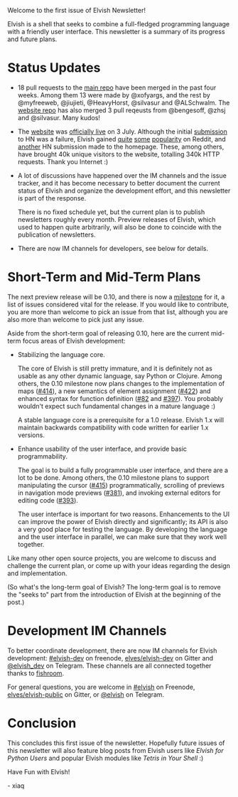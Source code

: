 Welcome to the first issue of Elvish Newsletter!

Elvish is a shell that seeks to combine a full-fledged programming language
with a friendly user interface. This newsletter is a summary of its progress
and future plans.


# Status Updates

*   18 pull requests to the [main repo](https://github.com/elves/elvish) have
    been merged in the past four weeks. Among them 13 were made by @xofyargs,
    and the rest by @myfreeweb, @jiujieti, @HeavyHorst, @silvasur and @ALSchwalm.
    The [website repo](https://github.com/elves/elvish.io) has also
    merged 3 pull reqeusts from @bengesoff, @zhsj and @silvasur. Many kudos!

*   The [website](https://elvish.io) was [officially
    live](/blog/live.html) on 3 July. Although the initial
    [submission](https://news.ycombinator.com/item?id=14691639) to HN was a
    failure, Elvish gained
    [quite](https://www.reddit.com/r/programming/comments/6l38nd/elvish_friendly_and_expressive_shell/)
    [some](https://www.reddit.com/r/golang/comments/6l3aev/elvish_friendly_and_expressive_shell_written_in_go/)
    [popularity](https://www.reddit.com/r/linux/comments/6l6wcs/elvish_friendly_and_expressive_shell_now_ready/)
    on Reddit, and [another](https://news.ycombinator.com/item?id=14698187) HN
    submission made to the homepage. These, among others, have brought 40k
    unique visitors to the website, totalling 340k HTTP requests. Thank you
    Internet :)

*   A lot of discussions have happened over the IM channels and the issue
    tracker, and it has become necessary to better document the current status
    of Elvish and organize the development effort, and this newsletter is
    part of the response.

    There is no fixed schedule yet, but the current plan is to publish
    newsletters roughly every month. Preview releases of Elvish, which used to
    happen quite arbitrarily, will also be done to coincide with the publication
    of newsletters.

*   There are now IM channels for developers, see below for details.


# Short-Term and Mid-Term Plans

The next preview release will be 0.10, and there is now a
[milestone](https://github.com/elves/elvish/milestone/2) for it, a list of
issues considered vital for the release. If you would like to contribute, you
are more than welcome to pick an issue from that list, although you are also
more than welcome to pick just any issue.

Aside from the short-term goal of releasing 0.10, here are the current mid-term
focus areas of Elvish development:

*   Stabilizing the language core.

    The core of Elvish is still pretty immature, and it is definitely not as
    usable as any other dynamic language, say Python or Clojure. Among others,
    the 0.10 milestone now plans changes to the implementation of maps
    ([#414](https://github.com/elves/elvish/issues/414)), a new semantics of
    element assignment ([#422](https://github.com/elves/elvish/issues/422))
    and enhanced syntax for function definition
    ([#82](https://github.com/elves/elvish/issues/82) and
    [#397](https://github.com/elves/elvish/issues/397)). You probably wouldn't
    expect such fundamental changes in a mature language :)

    A stable language core is a prerequisite for a 1.0 release. Elvish 1.x
    will maintain backwards compatibility with code written for earlier 1.x
    versions.

*   Enhance usability of the user interface, and provide basic
    programmability.

    The goal is to build a fully programmable user interface, and there are a
    lot to be done. Among others, the 0.10 milestone plans to support
    manipulating the cursor
    ([#415](https://github.com/elves/elvish/issues/415)) programmatically,
    scrolling of previews in navigation mode previews
    ([#381](https://github.com/elves/elvish/issues/381)), and invoking
    external editors for editing code
    ([#393](https://github.com/elves/elvish/issues/393)).

    The user interface is important for two reasons. Enhancements to the UI
    can improve the power of Elvish directly and significantly; its API is also
    a very good place for testing the language. By developing the language and
    the user interface in parallel, we can make sure that they work well
    together.

Like many other open source projects, you are welcome to discuss and challenge
the current plan, or come up with your ideas regarding the design and
implementation.

(So what's the long-term goal of Elvish? The long-term goal is to remove the
"seeks to" part from the introduction of Elvish at the beginning of the post.)


# Development IM Channels

To better coordinate development, there are now IM channels for Elvish
development:
[#elvish-dev](http://webchat.freenode.net/?channels=elvish-dev) on freenode,
[elves/elvish-dev](https://gitter.im/elves/elvish-dev) on Gitter and
[@elvish_dev](https://telegram.me/elvish_dev) on Telegram. These channels are
all connected together thanks to [fishroom](https://github.com/tuna/fishroom).

For general questions, you are welcome in
[#elvish](https://webchat.freenode.net/?channels=elvish) on Freenode,
[elves/elvish-public](https://gitter.im/elves/elvish-public) on Gitter, or
[@elvish](https://telegram.me/elvish) on Telegram.


# Conclusion

This concludes this first issue of the newsletter. Hopefully future issues of
this newsletter will also feature blog posts from Elvish users like *Elvish for
Python Users* and popular Elvish modules like *Tetris in Your Shell* :)

Have Fun with Elvish!

\- xiaq
